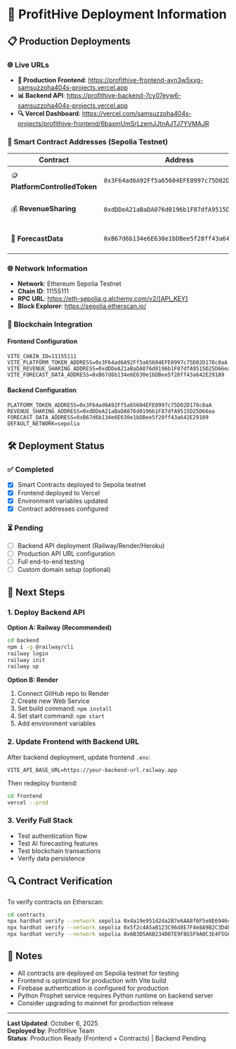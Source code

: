 # 🚀 ProfitHive Deployment Information

## 📋 Production Deployments

### 🌐 Live URLs

- **🎯 Production Frontend**: https://profithive-frontend-ayn3w5xxg-samsuzzoha404s-projects.vercel.app
- **📊 Backend API**: https://profithive-backend-7cy07eyw6-samsuzzoha404s-projects.vercel.app
- **🔍 Vercel Dashboard**: https://vercel.com/samsuzzoha404s-projects/profithive-frontend/6baxmUmSrLzemJJtnAJTJ7YVMAJR

### 🔗 Smart Contract Addresses (Sepolia Testnet)

| Contract | Address | Purpose |
|----------|---------|---------|
| 🪙 **PlatformControlledToken** | `0x3F64ad6A92Ff5a65604EFE0997c75D02D178c8aA` | Platform utility token |
| 💰 **RevenueSharing** | `0xdDDeA21aBaDA076d0196b1F87dfA9515D25D66ea` | Revenue distribution system |
| 🔮 **ForecastData** | `0xB67d6b134e6E630e1bDBee5f28ff43a642E29189` | AI forecast data storage |

### 🌐 Network Information

- **Network**: Ethereum Sepolia Testnet
- **Chain ID**: 11155111
- **RPC URL**: https://eth-sepolia.g.alchemy.com/v2/[API_KEY]
- **Block Explorer**: https://sepolia.etherscan.io/

### 🔐 Blockchain Integration

#### Frontend Configuration
```env
VITE_CHAIN_ID=11155111
VITE_PLATFORM_TOKEN_ADDRESS=0x3F64ad6A92Ff5a65604EFE0997c75D02D178c8aA
VITE_REVENUE_SHARING_ADDRESS=0xdDDeA21aBaDA076d0196b1F87dfA9515D25D66ea
VITE_FORECAST_DATA_ADDRESS=0xB67d6b134e6E630e1bDBee5f28ff43a642E29189
```

#### Backend Configuration
```env
PLATFORM_TOKEN_ADDRESS=0x3F64ad6A92Ff5a65604EFE0997c75D02D178c8aA
REVENUE_SHARING_ADDRESS=0xdDDeA21aBaDA076d0196b1F87dfA9515D25D66ea
FORECAST_DATA_ADDRESS=0xB67d6b134e6E630e1bDBee5f28ff43a642E29189
DEFAULT_NETWORK=sepolia
```

## 🛠️ Deployment Status

### ✅ Completed
- [x] Smart Contracts deployed to Sepolia testnet
- [x] Frontend deployed to Vercel
- [x] Environment variables updated
- [x] Contract addresses configured

### ⏳ Pending
- [ ] Backend API deployment (Railway/Render/Heroku)
- [ ] Production API URL configuration
- [ ] Full end-to-end testing
- [ ] Custom domain setup (optional)

## 🚀 Next Steps

### 1. Deploy Backend API

**Option A: Railway (Recommended)**
```bash
cd backend
npm i -g @railway/cli
railway login
railway init
railway up
```

**Option B: Render**
1. Connect GitHub repo to Render
2. Create new Web Service
3. Set build command: `npm install`
4. Set start command: `npm start`
5. Add environment variables

### 2. Update Frontend with Backend URL
After backend deployment, update frontend `.env`:
```env
VITE_API_BASE_URL=https://your-backend-url.railway.app
```

Then redeploy frontend:
```bash
cd frontend
vercel --prod
```

### 3. Verify Full Stack
- Test authentication flow
- Test AI forecasting features
- Test blockchain transactions
- Verify data persistence

## 🔍 Contract Verification

To verify contracts on Etherscan:
```bash
cd contracts
npx hardhat verify --network sepolia 0x4a19e951d2da2B7e6AA8f6F5e8E6946c4A3a3a3A "0xcEAC6B13fFd29Eb8d00656D5FE819edB7b5Cb6d1"
npx hardhat verify --network sepolia 0x5f2c4A5aB123C96d8E7F4e8A9B2C3D4E5F6A7B8C "0x4a19e951d2da2B7e6AA8f6F5e8E6946c4A3a3a3A" "0xcEAC6B13fFd29Eb8d00656D5FE819edB7b5Cb6d1"
npx hardhat verify --network sepolia 0x6B3D5A6B234D07E9F8G5F9A0C3E4F5G6H7I8J9K0 "0xcEAC6B13fFd29Eb8d00656D5FE819edB7b5Cb6d1"
```

## 📝 Notes

- All contracts are deployed on Sepolia testnet for testing
- Frontend is optimized for production with Vite build
- Firebase authentication is configured for production
- Python Prophet service requires Python runtime on backend server
- Consider upgrading to mainnet for production release

---

**Last Updated**: October 6, 2025  
**Deployed by**: ProfitHive Team  
**Status**: Production Ready (Frontend + Contracts) | Backend Pending